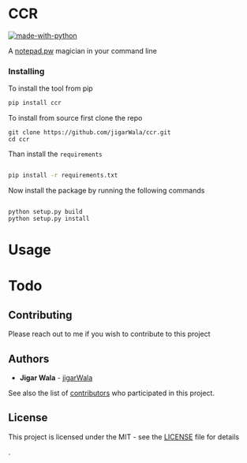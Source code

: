 # CCR

[![made-with-python](https://img.shields.io/badge/Made%20with-Python-1f425f.svg)](https://www.python.org/)

A [notepad.pw](https://notepad.pw/about) magician in your command line


### Installing

To install the tool from pip

```sh
pip install ccr

```

To install from source
first clone the repo

```
git clone https://github.com/jigarWala/ccr.git
cd ccr
```
Than install the `requirements`

```sh

pip install -r requirements.txt

```
Now install the package by running the following commands

```

python setup.py build
python setup.py install

```

# Usage

# Todo





## Contributing

Please reach out to me if you wish to contribute to this project


## Authors

* **Jigar Wala**  - [jigarWala](https://github.com/jigarWala)

See also the list of [contributors](https://github.com/jigarWala/ccr/contributors) who participated in this project.

## License

This project is licensed under the MIT - see the [LICENSE](./LICENSE) file for details



.
